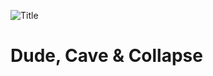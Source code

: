 ![Title](https://user-images.githubusercontent.com/115888776/233856052-74063291-ad93-4776-8952-e1058a8ec1a3.png)
# Dude, Cave & Collapse
